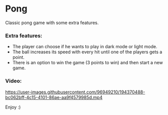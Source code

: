 # Pong
Classic pong game with some extra features.

### Extra features:
* The player can choose if he wants to play in dark mode or light mode.
* The ball increases its speed with every hit until one of the players gets a point.
* There is an option to win the game (3 points to win) and then start a new game.

### Video:



https://user-images.githubusercontent.com/96949210/194370488-bc062bff-4c15-4101-86ae-aa9f4579985d.mp4

Enjoy :)
